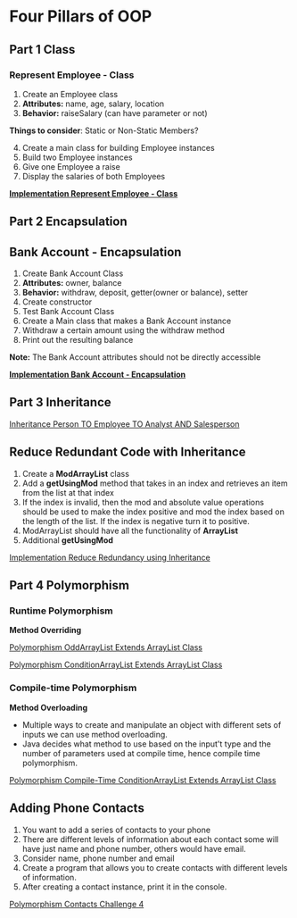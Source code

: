 # Four Pillars of OOP

## Part 1 Class

### Represent Employee - Class

1. Create an Employee class
2. **Attributes:** name, age, salary, location
3. **Behavior:** raiseSalary (can have parameter or not)

**Things to consider**: Static or Non-Static Members?

4. Create a main class for building Employee instances
5. Build two Employee instances
6. Give one Employee a raise
7. Display the salaries of both Employees

[**Implementation Represent Employee - Class**](https://replit.com/@msoro/employee-class-challenge1#src/Main.java)

## Part 2 Encapsulation

## Bank Account - Encapsulation

1. Create Bank Account Class
2. **Attributes:** owner, balance
3. **Behavior:** withdraw, deposit, getter(owner or balance), setter
4. Create constructor
5. Test Bank Account Class
6. Create a Main class that makes a Bank Account instance
7. Withdraw a certain amount using the withdraw method
8. Print out the resulting balance

**Note:** The Bank Account attributes should not be directly accessible

[**Implementation Bank Account - Encapsulation**](https://replit.com/@msoro/banking-application-encapsulation-challenge2#src/Main.java)

## Part 3 Inheritance

[Inheritance Person TO Employee TO Analyst AND Salesperson](https://replit.com/@msoro/Person-Employee-Analyst-Salesperson-Inheritance#src/Main.java)

## Reduce Redundant Code with Inheritance

1. Create a **ModArrayList** class
2. Add a **getUsingMod** method that takes in an index and retrieves an item from the list at that index
3. If the index is invalid, then the mod and absolute value operations should be used to make the index positive and mod the index based on the length of the list. If the index is negative turn it to positive.
4. ModArrayList should have all the functionality of **ArrayList**
5. Additional **getUsingMod**

[Implementation Reduce Redundancy using Inheritance](https://replit.com/@msoro/Reduce-Redundancy-Inheritance#src/Main.java)

## Part 4 Polymorphism

### Runtime Polymorphism

**Method Overriding**

[Polymorphism OddArrayList Extends ArrayList Class](https://replit.com/@msoro/Polymorphism-OddArrayList-Extends-ArrayList-Class#src/Main.java)

[Polymorphism ConditionArrayList Extends ArrayList Class](https://replit.com/@msoro/Polymorphism-ConditionArrayList-Extends-ArrayList-Class#src/Main.java)

### Compile-time Polymorphism

**Method Overloading**

- Multiple ways to create and manipulate an object with different sets of inputs we can use method overloading.
- Java decides what method to use based on the input't type and the number of parameters used at compile time, hence compile time polymorphism.

[Polymorphism Compile-Time ConditionArrayList Extends ArrayList Class](https://replit.com/@msoro/Polymorphism-Compile-Time-ConditionArrayList-Extends-ArrayList-Class#src/Main.java)

## Adding Phone Contacts

1. You want to add a series of contacts to your phone
2. There are different levels of information about each contact some will have just name and phone number, others would have email.
3. Consider name, phone number and email
4. Create a program that allows you to create contacts with different levels of information.
5. After creating a contact instance, print it in the console.

[Polymorphism Contacts Challenge 4](https://replit.com/@msoro/Polymorphism-Contacts-Challenge4#src/Main.java)
